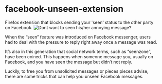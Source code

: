 # facebook-unseen-extension
Firefox extension that blocks sending your 'seen' status to the other party on Facebook.
![Dont want to seen his/her annoying message?](https://www.techlicious.com/images/misc/facebook-messenger-app-read-notification-640px.jpg)

                     
When the “seen” feature was introduced on Facebook messenger, users had to deal with the pressure to reply right away once a message was read.

It’s also in this generation that social network terms, such as  “seenzone”, have been coined. This happens when someone message you, usually on Facebook, and you have seen the message but didn’t not reply.

Luckily, to free you from unsolicited messages or pieces pieces advise, there are some tricks that can help you unseen Facebook messages.
